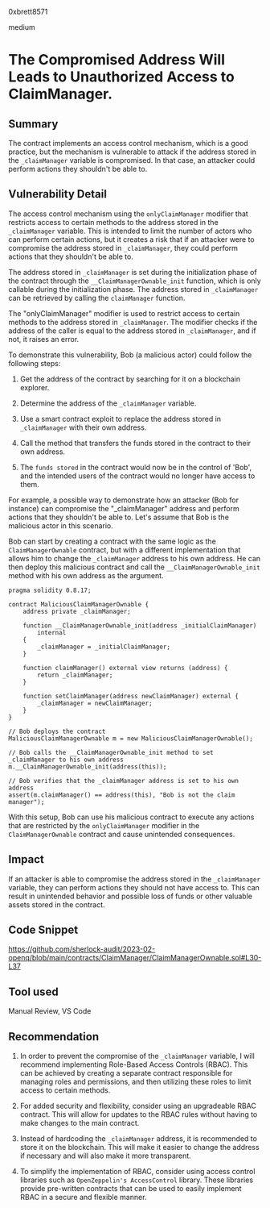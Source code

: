 0xbrett8571

medium

# The Compromised Address Will Leads to Unauthorized Access to ClaimManager.

## Summary
The contract implements an access control mechanism, which is a good practice, but the mechanism is vulnerable to attack if the address stored in the `_claimManager` variable is compromised. In that case, an attacker could perform actions they shouldn't be able to.

## Vulnerability Detail
The  access control mechanism using the `onlyClaimManager` modifier that restricts access to certain methods to the address stored in the `_claimManager` variable. This is intended to limit the number of actors who can perform certain actions, but it creates a risk that if an attacker were to compromise the address stored in `_claimManager`, they could perform actions that they shouldn't be able to.

The address stored in `_claimManager` is set during the initialization phase of the contract through the `__ClaimManagerOwnable_init` function, which is only callable during the initialization phase. The address stored in `_claimManager` can be retrieved by calling the `claimManager` function.

The "onlyClaimManager" modifier is used to restrict access to certain methods to the address stored in `_claimManager`. The modifier checks if the address of the caller is equal to the address stored in `_claimManager`, and if not, it raises an error.

To demonstrate this vulnerability, Bob (a malicious actor) could follow the following steps:

1. Get the address of the contract by searching for it on a blockchain explorer.

2. Determine the address of the `_claimManager` variable.

3. Use a smart contract exploit to replace the address stored in `_claimManager` with their own address.

4. Call the method that transfers the funds stored in the contract to their own address.

5. The `funds stored` in the contract would now be in the control of 'Bob', and the intended users of the contract would no longer have access to them.

For example, a possible way to demonstrate how an attacker (Bob for instance) can compromise the "_claimManager" address and perform actions that they shouldn't be able to. Let's assume that Bob is the malicious actor in this scenario.

Bob can start by creating a contract with the same logic as the `ClaimManagerOwnable` contract, but with a different implementation that allows him to change the `_claimManager` address to his own address. He can then deploy this malicious contract and call the `__ClaimManagerOwnable_init` method with his own address as the argument.

```solidity
pragma solidity 0.8.17;

contract MaliciousClaimManagerOwnable {
    address private _claimManager;

    function __ClaimManagerOwnable_init(address _initialClaimManager)
        internal
    {
        _claimManager = _initialClaimManager;
    }

    function claimManager() external view returns (address) {
        return _claimManager;
    }

    function setClaimManager(address newClaimManager) external {
        _claimManager = newClaimManager;
    }
}

// Bob deploys the contract
MaliciousClaimManagerOwnable m = new MaliciousClaimManagerOwnable();

// Bob calls the __ClaimManagerOwnable_init method to set _claimManager to his own address
m.__ClaimManagerOwnable_init(address(this));

// Bob verifies that the _claimManager address is set to his own address
assert(m.claimManager() == address(this), "Bob is not the claim manager");
```
With this setup, Bob can use his malicious contract to execute any actions that are restricted by the `onlyClaimManager` modifier in the `ClaimManagerOwnable` contract and cause unintended consequences. 

## Impact
If an attacker is able to compromise the address stored in the `_claimManager` variable, they can perform actions they should not have access to. This can result in unintended behavior and possible loss of funds or other valuable assets stored in the contract.

## Code Snippet
https://github.com/sherlock-audit/2023-02-openq/blob/main/contracts/ClaimManager/ClaimManagerOwnable.sol#L30-L37

## Tool used

Manual Review, VS Code

## Recommendation
1. In order to prevent the compromise of the `_claimManager` variable, I will recommend implementing Role-Based Access Controls (RBAC). This can be achieved by creating a separate contract responsible for managing roles and permissions, and then utilizing these roles to limit access to certain methods.

2. For added security and flexibility, consider using an upgradeable RBAC contract. This will allow for updates to the RBAC rules without having to make changes to the main contract.

3. Instead of hardcoding the `_claimManager` address, it is recommended to store it on the blockchain. This will make it easier to change the address if necessary and will also make it more transparent.

4. To simplify the implementation of RBAC, consider using access control libraries such as `OpenZeppelin's AccessControl` library. These libraries provide pre-written contracts that can be used to easily implement RBAC in a secure and flexible manner.